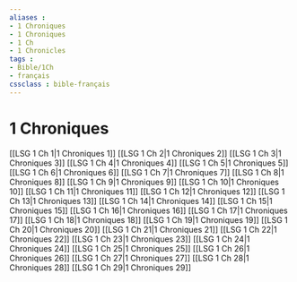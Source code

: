 ```yaml
---
aliases : 
- 1 Chroniques
- 1 Chroniques
- 1 Ch
- 1 Chronicles
tags : 
- Bible/1Ch
- français
cssclass : bible-français
---
```


# 1 Chroniques

[[LSG 1 Ch 1|1 Chroniques 1]]
[[LSG 1 Ch 2|1 Chroniques 2]]
[[LSG 1 Ch 3|1 Chroniques 3]]
[[LSG 1 Ch 4|1 Chroniques 4]]
[[LSG 1 Ch 5|1 Chroniques 5]]
[[LSG 1 Ch 6|1 Chroniques 6]]
[[LSG 1 Ch 7|1 Chroniques 7]]
[[LSG 1 Ch 8|1 Chroniques 8]]
[[LSG 1 Ch 9|1 Chroniques 9]]
[[LSG 1 Ch 10|1 Chroniques 10]]
[[LSG 1 Ch 11|1 Chroniques 11]]
[[LSG 1 Ch 12|1 Chroniques 12]]
[[LSG 1 Ch 13|1 Chroniques 13]]
[[LSG 1 Ch 14|1 Chroniques 14]]
[[LSG 1 Ch 15|1 Chroniques 15]]
[[LSG 1 Ch 16|1 Chroniques 16]]
[[LSG 1 Ch 17|1 Chroniques 17]]
[[LSG 1 Ch 18|1 Chroniques 18]]
[[LSG 1 Ch 19|1 Chroniques 19]]
[[LSG 1 Ch 20|1 Chroniques 20]]
[[LSG 1 Ch 21|1 Chroniques 21]]
[[LSG 1 Ch 22|1 Chroniques 22]]
[[LSG 1 Ch 23|1 Chroniques 23]]
[[LSG 1 Ch 24|1 Chroniques 24]]
[[LSG 1 Ch 25|1 Chroniques 25]]
[[LSG 1 Ch 26|1 Chroniques 26]]
[[LSG 1 Ch 27|1 Chroniques 27]]
[[LSG 1 Ch 28|1 Chroniques 28]]
[[LSG 1 Ch 29|1 Chroniques 29]]
